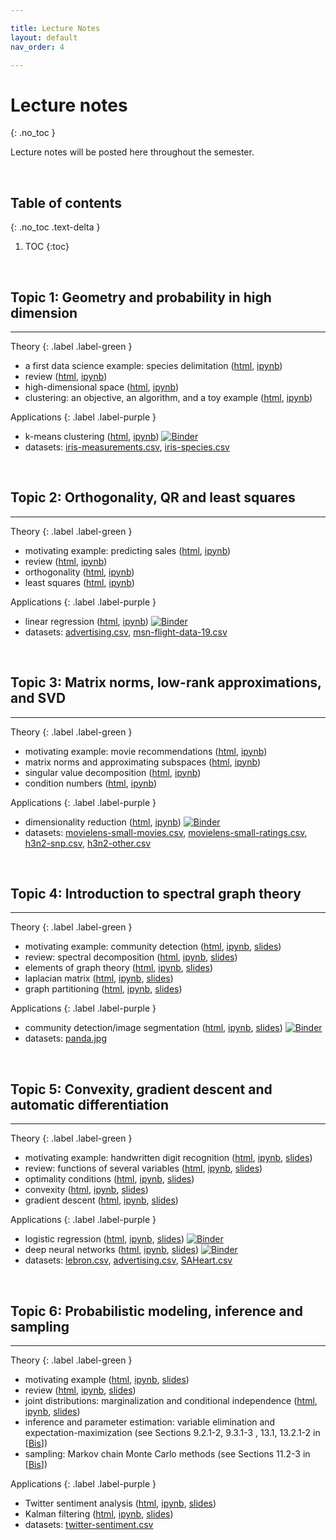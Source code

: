 ```yaml
---

title: Lecture Notes
layout: default
nav_order: 4

---
```


# Lecture notes
{: .no_toc }


Lecture notes will be posted here throughout the semester.

<br>

## Table of contents
{: .no_toc .text-delta }

1. TOC
{:toc}

<br>


## Topic 1: Geometry and probability in high dimension

***

Theory
{: .label .label-green }

- a first data science example: species delimitation ([html](https://nbviewer.jupyter.org/url/www.math.wisc.edu/~roch/mmids/highdim-intro.ipynb), [ipynb](http://www.math.wisc.edu/~roch/mmids/highdim-intro.ipynb))
- review ([html](https://nbviewer.jupyter.org/url/www.math.wisc.edu/~roch/mmids/highdim-review.ipynb), [ipynb](http://www.math.wisc.edu/~roch/mmids/highdim-review.ipynb))
- high-dimensional space ([html](https://nbviewer.jupyter.org/url/www.math.wisc.edu/~roch/mmids/highdim-space.ipynb), [ipynb](http://www.math.wisc.edu/~roch/mmids/highdim-space.ipynb))
- clustering: an objective, an algorithm, and a toy example ([html](https://nbviewer.jupyter.org/url/www.math.wisc.edu/~roch/mmids/highdim-kmeans.ipynb), [ipynb](http://www.math.wisc.edu/~roch/mmids/highdim-kmeans.ipynb))

Applications
{: .label .label-purple }

- k-means clustering ([html](https://nbviewer.jupyter.org/url/www.math.wisc.edu/~roch/mmids/highdim-app.ipynb), [ipynb](http://www.math.wisc.edu/~roch/mmids/highdim-app.ipynb)) [![Binder](https://mybinder.org/badge_logo.svg)](https://mybinder.org/v2/gh/sebroc/MMiDS-s20/master?filepath=notebooks/highdim-app.ipynb)
- datasets: [iris-measurements.csv](http://www.math.wisc.edu/~roch/mmids/iris-measurements.csv), [iris-species.csv](http://www.math.wisc.edu/~roch/mmids/iris-species.csv)

<br>

## Topic 2: Orthogonality, QR and least squares

***

Theory
{: .label .label-green }

- motivating example: predicting sales ([html](https://nbviewer.jupyter.org/url/www.math.wisc.edu/~roch/mmids/orthog-intro.ipynb), [ipynb](http://www.math.wisc.edu/~roch/mmids/orthog-intro.ipynb))
- review ([html](https://nbviewer.jupyter.org/url/www.math.wisc.edu/~roch/mmids/orthog-review.ipynb), [ipynb](http://www.math.wisc.edu/~roch/mmids/orthog-review.ipynb))
- orthogonality ([html](https://nbviewer.jupyter.org/url/www.math.wisc.edu/~roch/mmids/orthog-qr.ipynb), [ipynb](http://www.math.wisc.edu/~roch/mmids/orthog-qr.ipynb))
- least squares ([html](https://nbviewer.jupyter.org/url/www.math.wisc.edu/~roch/mmids/orthog-ls.ipynb), [ipynb](http://www.math.wisc.edu/~roch/mmids/orthog-ls.ipynb))


Applications
{: .label .label-purple }

- linear regression ([html](https://nbviewer.jupyter.org/url/www.math.wisc.edu/~roch/mmids/orthog-app.ipynb), [ipynb](http://www.math.wisc.edu/~roch/mmids/orthog-app.ipynb)) [![Binder](https://mybinder.org/badge_logo.svg)](https://mybinder.org/v2/gh/sebroc/MMiDS-s20/master?filepath=notebooks/orthog-app.ipynb)
- datasets: [advertising.csv](http://www.math.wisc.edu/~roch/mmids/advertising.csv), [msn-flight-data-19.csv](http://www.math.wisc.edu/~roch/mmids/msn-flight-data-19.csv)

<br>

## Topic 3: Matrix norms, low-rank approximations, and SVD

***

Theory
{: .label .label-green }

- motivating example: movie recommendations ([html](https://nbviewer.jupyter.org/url/www.math.wisc.edu/~roch/mmids/svd-intro.ipynb), [ipynb](http://www.math.wisc.edu/~roch/mmids/svd-intro.ipynb))
- matrix norms and approximating subspaces ([html](https://nbviewer.jupyter.org/url/www.math.wisc.edu/~roch/mmids/svd-norms.ipynb), [ipynb](http://www.math.wisc.edu/~roch/mmids/svd-norms.ipynb))
- singular value decomposition ([html](https://nbviewer.jupyter.org/url/www.math.wisc.edu/~roch/mmids/svd-def.ipynb), [ipynb](http://www.math.wisc.edu/~roch/mmids/svd-def.ipynb))
- condition numbers ([html](https://nbviewer.jupyter.org/url/www.math.wisc.edu/~roch/mmids/svd-condition.ipynb), [ipynb](https://nbviewer.jupyter.org/url/www.math.wisc.edu/~roch/mmids/svd-condition.ipynb))


Applications
{: .label .label-purple }

- dimensionality reduction ([html](https://nbviewer.jupyter.org/url/www.math.wisc.edu/~roch/mmids/svd-app.ipynb), [ipynb](http://www.math.wisc.edu/~roch/mmids/svd-app.ipynb)) [![Binder](https://mybinder.org/badge_logo.svg)](https://mybinder.org/v2/gh/sebroc/MMiDS-s20/master?filepath=notebooks/svd-app.ipynb)
- datasets: [movielens-small-movies.csv](http://www.math.wisc.edu/~roch/mmids/movielens-small-movies.csv), [movielens-small-ratings.csv](http://www.math.wisc.edu/~roch/mmids/movielens-small-ratings.csv), [h3n2-snp.csv](http://www.math.wisc.edu/~roch/mmids/h3n2-snp.csv), [h3n2-other.csv](http://www.math.wisc.edu/~roch/mmids/h3n2-other.csv)

<br>

## Topic 4: Introduction to spectral graph theory

***

Theory
{: .label .label-green }

- motivating example: community detection ([html](https://nbviewer.jupyter.org/url/www.math.wisc.edu/~roch/mmids/spectral-intro.ipynb), [ipynb](http://www.math.wisc.edu/~roch/mmids/spectral-intro.ipynb), [slides](http://www.math.wisc.edu/~roch/mmids/spectral-intro.slides.html))
- review: spectral decomposition ([html](https://nbviewer.jupyter.org/url/www.math.wisc.edu/~roch/mmids/spectral-review.ipynb), [ipynb](http://www.math.wisc.edu/~roch/mmids/spectral-review.ipynb), [slides](http://www.math.wisc.edu/~roch/mmids/spectral-review.slides.html))
- elements of graph theory ([html](https://nbviewer.jupyter.org/url/www.math.wisc.edu/~roch/mmids/spectral-graphs.ipynb), [ipynb](http://www.math.wisc.edu/~roch/mmids/spectral-graphs.ipynb), [slides](http://www.math.wisc.edu/~roch/mmids/spectral-graphs.slides.html))
- laplacian matrix ([html](https://nbviewer.jupyter.org/url/www.math.wisc.edu/~roch/mmids/spectral-laplacian.ipynb), [ipynb](http://www.math.wisc.edu/~roch/mmids/spectral-laplacian.ipynb), [slides](http://www.math.wisc.edu/~roch/mmids/spectral-laplacian.slides.html))
- graph partitioning ([html](https://nbviewer.jupyter.org/url/www.math.wisc.edu/~roch/mmids/spectral-partitioning.ipynb), [ipynb](http://www.math.wisc.edu/~roch/mmids/spectral-partitioning.ipynb), [slides](http://www.math.wisc.edu/~roch/mmids/spectral-partitioning.slides.html))

Applications
{: .label .label-purple }

- community detection/image segmentation ([html](https://nbviewer.jupyter.org/url/www.math.wisc.edu/~roch/mmids/spectral-app.ipynb), [ipynb](http://www.math.wisc.edu/~roch/mmids/spectral-app.ipynb), [slides](http://www.math.wisc.edu/~roch/mmids/spectral-app.slides.html)) [![Binder](https://mybinder.org/badge_logo.svg)](https://mybinder.org/v2/gh/sebroc/MMiDS-s20/master?filepath=notebooks/spectral-app.ipynb) 
- datasets: [panda.jpg](http://www.math.wisc.edu/~roch/mmids/panda.jpg)


<br>

## Topic 5: Convexity, gradient descent and automatic differentiation

***

Theory
{: .label .label-green }

- motivating example: handwritten digit recognition ([html](https://nbviewer.jupyter.org/url/www.math.wisc.edu/~roch/mmids/opt-intro.ipynb), [ipynb](http://www.math.wisc.edu/~roch/mmids/opt-intro.ipynb), [slides](http://www.math.wisc.edu/~roch/mmids/opt-intro.slides.html))
- review: functions of several variables ([html](https://nbviewer.jupyter.org/url/www.math.wisc.edu/~roch/mmids/opt-review.ipynb), [ipynb](http://www.math.wisc.edu/~roch/mmids/opt-review.ipynb), [slides](http://www.math.wisc.edu/~roch/mmids/opt-review.slides.html))
- optimality conditions ([html](https://nbviewer.jupyter.org/url/www.math.wisc.edu/~roch/mmids/opt-optimality.ipynb), [ipynb](http://www.math.wisc.edu/~roch/mmids/opt-optimality.ipynb), [slides](http://www.math.wisc.edu/~roch/mmids/opt-optimality.slides.html))
- convexity ([html](https://nbviewer.jupyter.org/url/www.math.wisc.edu/~roch/mmids/opt-convexity.ipynb), [ipynb](http://www.math.wisc.edu/~roch/mmids/opt-convexity.ipynb), [slides](http://www.math.wisc.edu/~roch/mmids/opt-convexity.slides.html))
- gradient descent ([html](https://nbviewer.jupyter.org/url/www.math.wisc.edu/~roch/mmids/opt-gd.ipynb), [ipynb](http://www.math.wisc.edu/~roch/mmids/opt-gd.ipynb), [slides](http://www.math.wisc.edu/~roch/mmids/opt-gd.slides.html))

Applications
{: .label .label-purple }

- logistic regression ([html](https://nbviewer.jupyter.org/url/www.math.wisc.edu/~roch/mmids/opt-app1.ipynb), [ipynb](http://www.math.wisc.edu/~roch/mmids/opt-app1.ipynb), [slides](http://www.math.wisc.edu/~roch/mmids/opt-app1.slides.html)) [![Binder](https://mybinder.org/badge_logo.svg)](https://mybinder.org/v2/gh/sebroc/MMiDS-s20/master?filepath=notebooks/opt-app1.ipynb) 
- deep neural networks ([html](https://nbviewer.jupyter.org/url/www.math.wisc.edu/~roch/mmids/opt-app2.ipynb), [ipynb](http://www.math.wisc.edu/~roch/mmids/opt-app2.ipynb), [slides](http://www.math.wisc.edu/~roch/mmids/opt-app2.slides.html)) [![Binder](https://mybinder.org/badge_logo.svg)](https://mybinder.org/v2/gh/sebroc/MMiDS-s20/master?filepath=notebooks/opt-app2.ipynb)
- datasets: [lebron.csv](http://www.math.wisc.edu/~roch/mmids/lebron.csv), [advertising.csv](http://www.math.wisc.edu/~roch/mmids/advertising.csv), [SAHeart.csv](http://www.math.wisc.edu/~roch/mmids/SAHeart.csv)

 <br>

## Topic 6: Probabilistic modeling, inference and sampling

***

Theory
{: .label .label-green }

- motivating example ([html](https://nbviewer.jupyter.org/url/www.math.wisc.edu/~roch/mmids/prob-intro.ipynb), [ipynb](http://www.math.wisc.edu/~roch/mmids/prob-intro.ipynb), [slides](http://www.math.wisc.edu/~roch/mmids/prob-intro.slides.html))
- review ([html](https://nbviewer.jupyter.org/url/www.math.wisc.edu/~roch/mmids/prob-review.ipynb), [ipynb](http://www.math.wisc.edu/~roch/mmids/prob-review.ipynb), [slides](http://www.math.wisc.edu/~roch/mmids/prob-review.slides.html))
- joint distributions: marginalization and conditional independence ([html](https://nbviewer.jupyter.org/url/www.math.wisc.edu/~roch/mmids/prob-joint.ipynb), [ipynb](http://www.math.wisc.edu/~roch/mmids/prob-joint.ipynb), [slides](http://www.math.wisc.edu/~roch/mmids/prob-joint.slides.html))
- inference and parameter estimation: variable elimination and expectation-maximization (see Sections 9.2.1-2, 9.3.1-3 , 13.1, 13.2.1-2 in [[Bis](https://www.microsoft.com/en-us/research/uploads/prod/2006/01/Bishop-Pattern-Recognition-and-Machine-Learning-2006.pdf)])
- sampling: Markov chain Monte Carlo methods (see Sections 11.2-3 in [[Bis](https://www.microsoft.com/en-us/research/uploads/prod/2006/01/Bishop-Pattern-Recognition-and-Machine-Learning-2006.pdf)])

Applications
{: .label .label-purple }

- Twitter sentiment analysis ([html](https://nbviewer.jupyter.org/url/www.math.wisc.edu/~roch/mmids/prob-app1.ipynb), [ipynb](http://www.math.wisc.edu/~roch/mmids/prob-app1.ipynb), [slides](http://www.math.wisc.edu/~roch/mmids/prob-app1.slides.html)) 
- Kalman filtering ([html](https://nbviewer.jupyter.org/url/www.math.wisc.edu/~roch/mmids/prob-app2.ipynb), [ipynb](http://www.math.wisc.edu/~roch/mmids/prob-app2.ipynb), [slides](http://www.math.wisc.edu/~roch/mmids/prob-app2.slides.html))
- datasets: [twitter-sentiment.csv](http://www.math.wisc.edu/~roch/mmids/twitter-sentiment.csv)

 <br>







